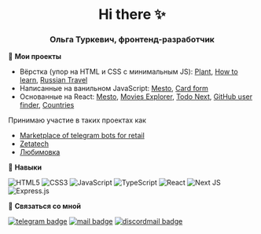 <h1 align="center">Hi there ✨</h1>

<h3 align="center">Ольга Туркевич, фронтенд-разработчик</h3>

:pushpin: **Мои проекты**
- Вёрстка (упор на HTML и CSS с минимальным JS): [Plant](https://github.com/caseyaru/plant), [How to learn](https://github.com/caseyaru/how-to-learn),  [Russian Travel](https://github.com/caseyaru/russian-travel)
- Написанные на ванильном JavaScript: [Mesto](https://github.com/caseyaru/mesto), [Card form](https://github.com/caseyaru/card-form)
- Основанные на React: [Mesto](https://github.com/caseyaru/react-mesto-auth), [Movies Explorer](https://github.com/caseyaru/movies-explorer), [Todo Next](https://github.com/caseyaru/todo-nextjs), [GitHub user finder](https://github.com/caseyaru/github-user-find), [Countries](https://github.com/caseyaru/countries-finder)

Принимаю участие в таких проектах как
- [Marketplace of telegram bots for retail](https://github.com/Marketplace-of-telegram-bots-for-retail)
- [Zetatech](https://github.com/brus69/Zetatech_b2b)
- [Любимовка](https://github.com/Studio-Yandex-Practicum/lubimovka_frontend)

:fallen_leaf: **Навыки**

![HTML5](https://img.shields.io/badge/html5-%23E34F26.svg?style=for-the-badge&logo=html5&logoColor=white) ![CSS3](https://img.shields.io/badge/css3-%231572B6.svg?style=for-the-badge&logo=css3&logoColor=white) ![JavaScript](https://img.shields.io/badge/javascript-%23323330.svg?style=for-the-badge&logo=javascript&logoColor=%23F7DF1E) ![TypeScript](https://img.shields.io/badge/typescript-%23007ACC.svg?style=for-the-badge&logo=typescript&logoColor=white) ![React](https://img.shields.io/badge/react-%2320232a.svg?style=for-the-badge&logo=react&logoColor=%2361DAFB) ![Next JS](https://img.shields.io/badge/Next-black?style=for-the-badge&logo=next.js&logoColor=white) ![Express.js](https://img.shields.io/badge/express.js-%23404d59.svg?style=for-the-badge&logo=express&logoColor=%2361DAFB)

:speech_balloon: **Связаться со мной**

<a href="https://t.me/keitsuare"><img src="https://img.shields.io/badge/Telegram-2CA5E0?style=for-the-badge&logo=telegram&logoColor=white" alt="telegram badge"/></a> 
<a href="mailto:turkevicholya@gmail.com"><img src="https://img.shields.io/badge/Gmail-D14836?style=for-the-badge&logo=gmail&logoColor=white" alt="mail badge"/></a> 
<a href="https://discordapp.com/users/563049913815007237/"><img src="https://img.shields.io/badge/Discord-%235865F2.svg?style=for-the-badge&logo=discord&logoColor=white" alt="discordmail badge"/></a>
